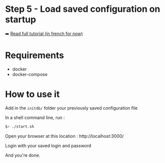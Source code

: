 # Step 5 - Load saved configuration on startup

:arrow_right: [Read full tutorial (in french for now)](http://www.jeckel.fr/)

# Requirements

- docker
- docker-compose

# How to use it

Add in the `initdb/` folder your previously saved configuration file

In a shell command line, run :

```bash
$> ./start.sh
```

Open your browser at this location : http://localhost:3000/

Login with your saved login and password

And you're done.